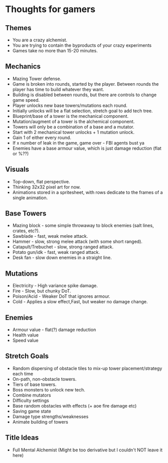 # Thoughts for gamers

## Themes

* You are a crazy alchemist.
* You are trying to contain the byproducts of your crazy experiments
* Games take no more than 15-20 minutes.

## Mechanics

* Mazing Tower defense.
* Game is broken into rounds, started by the player. Between rounds the player has time to build whatever they want.
* Building is disabled between rounds, but there are controls to change game speed.
* Player unlocks new base towers/mutations each round.
* Initially unlocks will be a flat selection, stretch goal to add tech tree.
* Blueprint/base of a tower is the mechanical component.
* Mutation/augment of a tower is the alchemical component.
* Towers will only be a combination of a base and a mutator.
* Start with 2 mechanical tower unlocks + 1 mutation unlock.
* Gain 1 of either every round.
* If x number of leak in the game, game over - FBI agents bust ya
* Enemies have a base armour value, which is just damage reduction (flat or %??)

## Visuals

* Top-down, flat perspective.
* Thinking 32x32 pixel art for now.
* Animations stored in a spritesheet, with rows dedicate to the frames of a single animation.

## Base Towers

* Mazing block - some simple throwaway to block enemies (salt lines, crates, etc?).
* Sawblade - fast, weak melee attack.
* Hammer - slow, strong melee attack (with some short ranged).
* Catapult/Trebuchet - slow, strong ranged attack.
* Potato gun/idk - fast, weak ranged attack.
* Desk fan - slow down enemies in a straight line.

## Mutations

* Electricity - High variance spike damage.
* Fire - Slow, but chunky DoT.
* Poison/Acid - Weaker DoT that ignores armour.
* Cold - Applies a slow effect,Fast, but weaker no damage change.

## Enemies

* Armour value - flat(?) damage reduction
* Health value
* Speed value

## Stretch Goals

* Random dispersing of obstacle tiles to mix-up tower placement/strategy each time
* On-path, non-obstacle towers.
* Tiers of base towers.
* Boss monsters to unlock new tech.
* Combine mutators
* Difficulty settings
* Base random obstacles with effects (+ aoe fire damage etc)
* Saving game state
* Damage type strengths/weaknesses
* Animate building of towers

## Title Ideas

* Full Mental Alchemist (Might be too derivative but I couldn't NOT leave it here)
